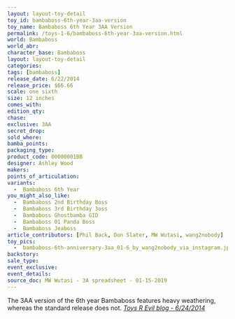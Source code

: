 ```yaml
---
layout: layout-toy-detail 
toy_id: bambaboss-6th-year-3aa-version
toy_name: Bambaboss 6th Year 3AA Version
permalink: /toys-1-6/bambaboss-6th-year-3aa-version.html
world: Bambaboss
world_abr:
character_base: Bambaboss
layout: layout-toy-detail
categories: 
tags: [bambaboss]
release_date: 6/22/2014
release_price: $66.66 
scale: one sixth
size: 12 inches
comes_with: 
edition_qty: 
chase: 
exclusive: 3AA
secret_drop: 
sold_where: 
bamba_points: 
packaging_type: 
product_code: 00000001BB
designer: Ashley Wood
makers: 
points_of_articulation: 
variants: 
  -  Bambaboss 6th Year
you_might_also_like: 
  -  Bambaboss 2nd Birthday Boss
  -  Bambaboss 3rd Birthday 3oss
  -  Bambaboss Ghostbamba GID
  -  Bambaboss 01 Panda Boss
  -  Bambaboss Jeaboss
article_contributors: [Phil Back, Don Slater, MW Wutasi, wang2nobody]
toy_pics: 
  -  bambaboss-6th-anniversary-3aa_01-6_by_wang2nobody_via_instagram.jpg
backstory: 
sale_type: 
event_exclusive: 
event_details: 
source_doc: MW Wutasi - 3A spreadsheet - 01-15-2019
---
```

 The 3AA version of the 6th year Bambaboss features heavy weathering, whereas the standard release does not.
 <cite><a href="https://toysrevil.blogspot.com/2014/06/16-bambaboss-for-3a-toys-6th-anniversary.html" target="_blank">Toys R Evil blog - 6/24/2014</a></cite>
